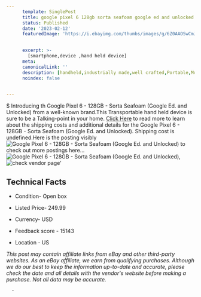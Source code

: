 ```yaml
---
      template: SinglePost
      title: google pixel 6 128gb sorta seafoam google ed and unlocked 
      status: Published
      date: '2023-02-12'
      featuredImage: 'https://i.ebayimg.com/thumbs/images/g/6Z0AAOSwCmJjRcc8/s-l225.jpg'
       

      excerpt: >-
        [smartphone,device ,hand held device]
      meta:
      canonicalLink: ''
      description: [handheld,industrially made,well crafted,Portable,Mobile,Compact,Convenient,Lightweight,Maneuverable,Man-portable,Miniature,Carriable,Hand-held,Light,Holdable,Transportable,Mobile device,Pocket-sized,On-the-go,Wireless,Cordless,Compact size,Convenient size, smartphone,device ,hand held device]
      noindex: false
      

---
```

$
      Introducing th Google Pixel 6 - 128GB - Sorta Seafoam (Google Ed. and Unlocked) from a well-known brand.This Transportable hand held device is sure to be a Talking-point in your home. [Click Here](https://www.ebay.com/itm/325389692381?hash=item4bc2bcaddd%3Ag%3A6Z0AAOSwCmJjRcc8&amdata=enc%3AAQAHAAAA4LQjhbqWp6c%2FgTZi%2FX6Q8RU%2BWiNnJxAcG95uKMp0H0%2Bm2468aisPzRh8aAHf0ccdKgYXdjDU4GKG%2B%2Fk497x7sHoA1kbom%2FGVmYWsVqb2sQ3DRHnEVZ%2FqjmYHejECLa0BZ943Tr4AWXDvRxTwoci1cO1VGb6j95ayYpdwXtUTiTHg%2FzNtgFfrKM4XuDnXSqCBL7XyxHN17B4Uxs8dVVTlk96d4dCPrmnH648R4C%2FbzRny6AVSOn%2Bhsk1P3hH03rC7yMi0KjvWt%2FOhMyUCXhPBKQpulHv7LtFBK5wXYxEDz4sP&mkevt=1&mkcid=1&mkrid=711-53200-19255-0&campid=%253CePNCampaignId%253E&customid=%253CreferenceId%253E&toolid=10049) to read more to learn about the shipping costs and additional details for the Google Pixel 6 - 128GB - Sorta Seafoam (Google Ed. and Unlocked). Shipping cost is undefined.Here is the posting visibly ![Google Pixel 6 - 128GB - Sorta Seafoam (Google Ed. and Unlocked)](https://i.ebayimg.com/thumbs/images/g/6Z0AAOSwCmJjRcc8/s-l225.jpg) to check out more postings here... ![Google Pixel 6 - 128GB - Sorta Seafoam (Google Ed. and Unlocked)](https://i.ebayimg.com/images/g/6Z0AAOSwCmJjRcc8/s-l1600.jpg), ![check vendor page]()'

      

 ## Technical Facts 



     
      

 - Condition- Open box 


      

 - Listed Price- 249.99 


      

 - Currency- USD 


      

 - Feedback score - 15143 


      

 - Location - US 


      
      

 *_This post may contain affiliate links from eBay and other third-party websites. As an eBay affiliate, we earn from qualifying purchases. Although we do our best to keep the information up-to-date and accurate, please check the date and all details with the vendor's website before making a purchase. Not all data may be accurate._*




      -
